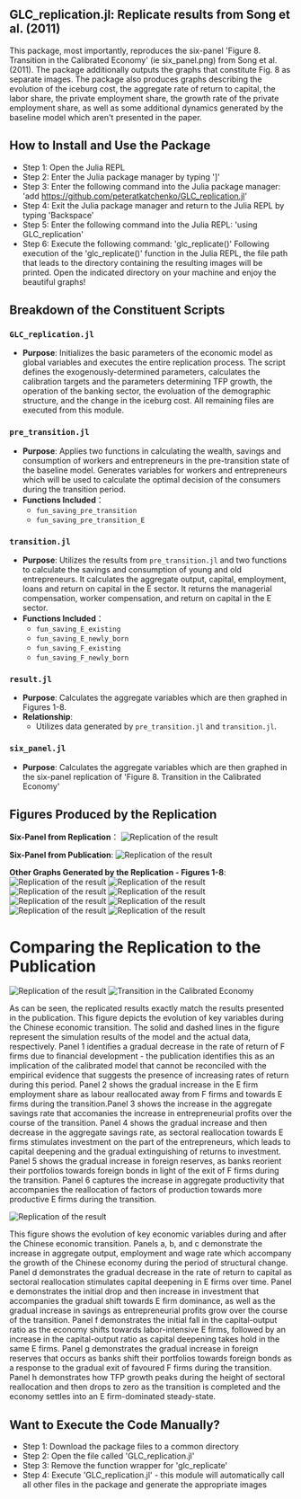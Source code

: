 ## GLC_replication.jl: Replicate results from Song et al. (2011)
This package, most importantly, reproduces the six-panel 'Figure 8. Transition in the Calibrated Economy' (ie six_panel.png) from Song et al. (2011). The package additionally outputs the graphs that constitute Fig. 8 as separate images. The package also produces graphs describing the evolution of the iceburg cost, the aggregate rate of return to capital, the labor share, the private employment share, the growth rate of the private employment share, as well as some additional dynamics generated by the baseline model which aren't presented in the paper. 

## How to Install and Use the Package 
- Step 1: Open the Julia REPL
- Step 2: Enter the Julia package manager by typing ']'
- Step 3: Enter the following command into the Julia package manager: 
    'add https://github.com/peteratkatchenko/GLC_replication.jl'
- Step 4: Exit the Julia package manager and return to the Julia REPL by typing 'Backspace'
- Step 5: Enter the following command into the Julia REPL:
    'using GLC_replication'
- Step 6: Execute the following command:
    'glc_replicate()'
Following execution of the 'glc_replicate()' function in the Julia REPL, the file path that leads to the directory containing the resulting images will be printed. Open the indicated directory on your machine and enjoy the beautiful graphs! 

## Breakdown of the Constituent Scripts

### `GLC_replication.jl`
- **Purpose**: Initializes the basic parameters of the economic model as global variables and executes the entire replication process. The script defines the exogenously-determined parameters, calculates the calibration targets and the parameters determining TFP growth, the operation of the banking sector, the evoluation of the demographic structure, and the change in the iceburg cost. All remaining files are executed from this module.

### `pre_transition.jl`
- **Purpose**: Applies two functions in calculating the wealth, savings and consumption of workers and entrepreneurs in the pre-transition state of the baseline model. Generates variables for workers and entrepreneurs which will be used to calculate the optimal decision of the consumers during the transition period.
- **Functions Included**：
  - `fun_saving_pre_transition`
  - `fun_saving_pre_transition_E`

### `transition.jl`
- **Purpose**: Utilizes the results from `pre_transition.jl` and two functions to calculate the savings and consumption of young and old entrepreneurs. It calculates the aggregate output, capital, employment, loans and return on capital in the E sector. It returns the managerial compensation, worker compensation, and return on capital in the E sector. 
- **Functions Included**：
  - `fun_saving_E_existing`
  - `fun_saving_E_newly_born`
  - `fun_saving_F_existing`
  - `fun_saving_F_newly_born`

### `result.jl`
- **Purpose**: Calculates the aggregate variables which are then graphed in Figures 1-8.
- **Relationship**:
  - Utilizes data generated by `pre_transition.jl` and `transition.jl`.

### `six_panel.jl`
- **Purpose**: Calculates the aggregate variables which are then graphed in the six-panel replication of 'Figure 8. Transition in the Calibrated Economy'

## Figures Produced by the Replication
**Six-Panel from Replication**：
![Replication of the result](assets/img/six_panel.png)

**Six-Panel from Publication**: 
![Replication of the result](assets/img/paper_six_panels_2.png)

**Other Graphs Generated by the Replication - Figures 1-8**:
![Replication of the result](assets/img/figure_1.png)
![Replication of the result](assets/img/figure_2.png)
![Replication of the result](assets/img/figure_3.png)
![Replication of the result](assets/img/figure_4.png)
![Replication of the result](assets/img/figure_5.png)
![Replication of the result](assets/img/figure_6.png)
![Replication of the result](assets/img/figure_7.png)
![Replication of the result](assets/img/figure_8.png)

# Comparing the Replication to the Publication
![Replication of the result](assets/img/six_panel.png "Replication")
![Transition in the Calibrated Economy](assets/img/paper_six_panels_2.png "The publication's result")


As can be seen, the replicated results exactly match the results presented in the publication. This figure depicts the evolution of key variables during the Chinese economic transition. The solid and dashed lines in the figure represent the simulation results of the model and the actual data, respectively. Panel 1 identifies a gradual decrease in the rate of return of F firms due to financial development - the publication identifies this as an implication of the calibrated model that cannot be reconciled with the empirical evidence that suggests the presence of increasing rates of return during this period. Panel 2 shows the gradual increase in the E firm employment share as labour reallocated away from F firms and towards E firms during the transition.Panel 3 shows the increase in the aggregate savings rate that accomanies the increase in entrepreneurial profits over the course of the transition. Panel 4 shows the gradual increase and then decrease in the aggregate savings rate, as sectoral reallocation towards E firms stimulates investment on the part of the entrepreneurs, which leads to capital deepening and the gradual extinguishing of returns to investment. Panel 5 shows the gradual increase in foreign reserves, as banks reorient their portfolios towards foreign bonds in light of the exit of F firms during the transition. Panel 6 captures the increase in aggregate productivity that accompanies the reallocation of factors of production towards more productive E firms during the transition.

![Replication of the result](assets/img/figure_1.png "what we replicate")


This figure shows the evolution of key economic variables during and after the Chinese economic transition. Panels a, b, and c demonstrate the increase in aggregate output, employment and wage rate which accompany the growth of the Chinese economy during the period of structural change. Panel d demonstrates the gradual decrease in the rate of return to capital as sectoral reallocation stimulates capital deepening in E firms over time. Panel e demonstrates the initial drop and then increase in investment that accompanies the gradual shift towards E firm dominance, as well as the gradual increase in savings as entrepreneurial profits grow over the course of the transition. Panel f demonstrates the initial fall in the capital-output ratio as the economy shifts towards labor-intensive E firms, followed by an increase in the capital-output ratio as capital deepening takes hold in the same E firms. Panel g demonstrates the gradual increase in foreign reserves that occurs as banks shift their portfolios towards foreign bonds as a response to the gradual exit of favoured F firms during the transition. Panel h demonstrates how TFP growth peaks during the height of sectoral reallocation and then drops to zero as the transition is completed and the economy settles into an E firm-dominated steady-state.

## Want to Execute the Code Manually?
- Step 1: Download the package files to a common directory 
- Step 2: Open the file called 'GLC_replication.jl'
- Step 3: Remove the function wrapper for 'glc_replicate'
- Step 4: Execute 'GLC_replication.jl' - this module will automatically call all other files in the package and generate the appropriate images